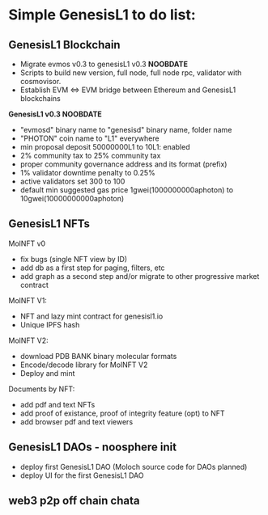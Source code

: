 # Simple GenesisL1 to do list:

## GenesisL1 Blockchain

- Migrate evmos v0.3 to genesisL1 v0.3 <strong>NOOBDATE</strong>
- Scripts to build new version, full node, full node rpc, validator with cosmovisor. 
- Establish EVM <=> EVM bridge between Ethereum and GenesisL1 blockchains
 
 <strong>GenesisL1 v0.3 NOOBDATE</strong>
- "evmosd" binary name to "genesisd" binary name, folder name
- "PHOTON" coin name to "L1" everywhere
- min proposal deposit 50000000L1 to 10L1: enabled
- 2% community tax to 25% community tax
- proper community governance address and its format (prefix)
- 1% validator downtime penalty to 0.25%
- active validators set 300 to 100
- default min suggested gas price 1gwei(1000000000aphoton) to 10gwei(10000000000aphoton)

## GenesisL1 NFTs

MolNFT v0
- fix bugs (single NFT view by ID)
- add db as a first step for paging, filters, etc
- add graph as a second step and/or migrate to other progressive market contract

MolNFT V1:
- NFT and lazy mint contract for genesisl1.io
- Unique IPFS hash


MolNFT V2:
- download PDB BANK binary molecular formats
- Encode/decode library for MolNFT V2
- Deploy and mint

Documents by NFT:
- add pdf and text NFTs
- add proof of existance, proof of integrity feature (opt) to NFT
- add browser pdf and text viewers

## GenesisL1 DAOs - noosphere init

- deploy first GenesisL1 DAO (Moloch source code for DAOs planned) 
- deploy UI for the first GenesisL1 DAO

## web3 p2p off chain chata

